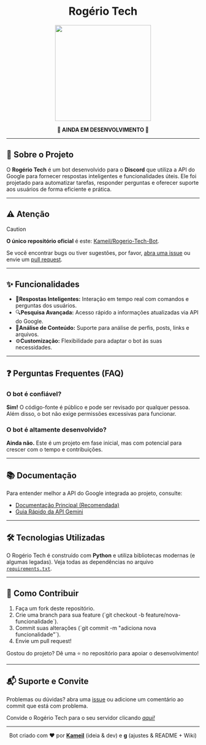 <div align="center">
    <h1>Rogério Tech</h1>
</div>

<p align="center">
    <img src="https://i.imgur.com/TKphVxW.png" width="250" height="250">
</p>

<div align="center">
    <strong>🚧 AINDA EM DESENVOLVIMENTO 🚧</strong>
</div>

<hr>

<h2>📝 Sobre o Projeto</h2>

O <strong>Rogério Tech</strong> é um bot desenvolvido para o <strong>Discord</strong> que utiliza a API do Google para fornecer respostas inteligentes e funcionalidades úteis. Ele foi projetado para automatizar tarefas, responder perguntas e oferecer suporte aos usuários de forma eficiente e prática.

<hr>

<h2>⚠️ Atenção</h2>

> [!CAUTION]  
> <strong>O único repositório oficial</strong> é este: <a href="https://github.com/Kameil/Rogerio-Tech-Bot" rel="same repository">Kameil/Rogerio-Tech-Bot</a>.

Se você encontrar bugs ou tiver sugestões, por favor, <a href="https://github.com/Kameil/Rogerio-Tech-Bot/issues" rel="github issues">abra uma issue</a> ou envie um <a href="https://github.com/Kameil/Rogerio-Tech-Bot/pulls" rel="github pull requests">pull request</a>.

<hr>

<h2>✨ Funcionalidades</h2>
<ul type="disk"> 
<li>🤖<strong>Respostas Inteligentes:</strong> Interação em tempo real com comandos e perguntas dos usuários.</li>
<li>🔍<strong>Pesquisa Avançada:</strong> Acesso rápido a informações atualizadas via API do Google.</li>
<li>📄<strong>Análise de Conteúdo:</strong> Suporte para análise de perfis, posts, links e arquivos.</li>
<li>⚙️<strong>Customização:</strong> Flexibilidade para adaptar o bot às suas necessidades.</li>
</ul>

<hr>

<h2>❓ Perguntas Frequentes (FAQ)</h2>

<h3>O bot é confiável?</h3>
<strong>Sim!</strong> O código-fonte é público e pode ser revisado por qualquer pessoa. Além disso, o bot não exige permissões excessivas para funcionar.

<h3>O bot é altamente desenvolvido?</h3>
<strong>Ainda não.</strong> Este é um projeto em fase inicial, mas com potencial para crescer com o tempo e contribuições.

<hr>

<h2>📚 Documentação</h2>

Para entender melhor a API do Google integrada ao projeto, consulte:  
- <a href="https://googleapis.github.io/python-genai/" target="_blank" rel="nofollow">Documentação Principal (Recomendada)</a>
- <a href="https://ai.google.dev/gemini-api/docs/quickstart?hl=pt-br&lang=python" target="_blank" rel="nofollow">Guia Rápido da API Gemini</a>

<hr>

<h2>🛠️ Tecnologias Utilizadas</h2>

O Rogério Tech é construído com <strong>Python</strong> e utiliza bibliotecas modernas (e algumas legadas). Veja todas as dependências no arquivo <a href="requirements.txt" target="_blank" rel="nofollow">`requirements.txt`</a>.

<hr>

<h2>🚀 Como Contribuir</h2>
<ol type="1">
<li>Faça um fork deste repositório.</li>  
<li>Crie uma branch para sua feature (`git checkout -b feature/nova-funcionalidade`).</li>  
<li>Commit suas alterações (`git commit -m "adiciona nova funcionalidade"`).</li> 
<li>Envie um pull request!</li>
</ol>

Gostou do projeto? Dê uma ⭐ no repositório para apoiar o desenvolvimento!

<hr>

<h2>📬 Suporte e Convite</h2>

Problemas ou dúvidas? abra uma <a href="https://github.com/Kameil/Rogerio-Tech-Bot/issues" target="_self" rel="github issues">issue</a> ou adicione um comentário ao commit que está com problema.

Convide o Rogério Tech para o seu servidor clicando <em><a href="https://discord.com/oauth2/authorize?client_id=1041361324506087555&permissions=274877982736&integration_type=0&scope=bot" target="_blank" rel="discord bot invite">aqui!</a></em>

<hr>

<div align="center">
  Bot criado com ❤️ por 
  <a href="https://github.com/Kameil" target="_blank" rel="github"><strong>Kameil</strong></a> (ideia & dev) e
  <a href="https://github.com/cafewhaze" target="_blank" rel="github"><strong>g</strong></a> (ajustes & README + Wiki)
</div>
